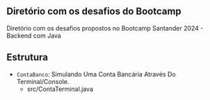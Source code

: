## Diretório com os desafios do Bootcamp

Diretório com os desafios propostos no Bootcamp Santander 2024 - Backend com Java

## Estrutura

- `ContaBanco`: Simulando Uma Conta Bancária Através Do Terminal/Console.
  - src/ContaTerminal.java
